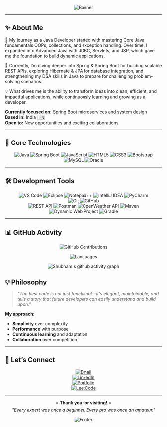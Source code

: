 <div align="center">

![Banner](https://capsule-render.vercel.app/api?type=waving&color=0:00C9FF,100:92FE9D&height=200&section=header&text=Welcome%20to%20My%20GitHub!&fontSize=35&fontColor=ffffff)

</div>

---



## ✨ About Me

🚀 My journey as a Java Developer started with mastering Core Java fundamentals OOPs, collections, and exception handling. Over time, I expanded into Advanced Java with JDBC, Servlets, and JSP, which gave me the foundation to build dynamic applications.

🌱 Currently, I’m diving deeper into Spring & Spring Boot for building scalable REST APIs, exploring Hibernate & JPA for database integration, and strengthening my DSA skills in Java to prepare for challenging problem-solving scenarios.

💡 What drives me is the ability to transform ideas into clean, efficient, and impactful applications, while continuously learning and growing as a developer.

**Currently focused on:** Spring Boot microservices and system design  
**Based in:** India 🇮🇳  
**Open to:** New opportunities and exciting collaborations

---

## 🚀 Core Technologies  

<div align="center">

![Java](https://img.shields.io/badge/Java-ED8B00?style=for-the-badge&logo=openjdk&logoColor=white) 
![Spring Boot](https://img.shields.io/badge/SpringBoot-6DB33F?style=for-the-badge&logo=springboot&logoColor=white) 
![JavaScript](https://img.shields.io/badge/JavaScript-F7DF1E?style=for-the-badge&logo=javascript&logoColor=black) 
![HTML5](https://img.shields.io/badge/HTML5-E34F26?style=for-the-badge&logo=html5&logoColor=white) 
![CSS3](https://img.shields.io/badge/CSS3-1572B6?style=for-the-badge&logo=css3&logoColor=white) 
![Bootstrap](https://img.shields.io/badge/Bootstrap-563D7C?style=for-the-badge&logo=bootstrap&logoColor=white)  
![MySQL](https://img.shields.io/badge/MySQL-005C84?style=for-the-badge&logo=mysql&logoColor=white) 
![Oracle](https://img.shields.io/badge/Oracle-F80000?style=for-the-badge&logo=oracle&logoColor=white) 

</div>

---

## 🛠️ Development Tools  

<div align="center">

![VS Code](https://img.shields.io/badge/VS%20Code-0078d7?style=for-the-badge&logo=visual-studio-code&logoColor=white) 
![Eclipse](https://img.shields.io/badge/Eclipse-2C2255?style=for-the-badge&logo=eclipse&logoColor=white) 
![Notepad++](https://img.shields.io/badge/Notepad++-90E59A?style=for-the-badge&logo=notepadplusplus&logoColor=black)
![IntelliJ IDEA](https://img.shields.io/badge/IntelliJIDEA-000000?style=for-the-badge&logo=intellij-idea&logoColor=white) 
![PyCharm](https://img.shields.io/badge/PyCharm-000000?style=for-the-badge&logo=pycharm&logoColor=white)  
![Git](https://img.shields.io/badge/Git-F05033?style=for-the-badge&logo=git&logoColor=white) 
![GitHub](https://img.shields.io/badge/GitHub-181717?style=for-the-badge&logo=github&logoColor=white)  
![REST API](https://img.shields.io/badge/REST_API-007ACC?style=for-the-badge&logo=rest-api&logoColor=white)
![Postman](https://img.shields.io/badge/Postman-FF6C37?style=for-the-badge&logo=postman&logoColor=white) 
![OpenWeather API](https://img.shields.io/badge/OpenWeather_API-FFA500?style=for-the-badge&logo=cloud&logoColor=white)
![Maven](https://img.shields.io/badge/Maven-C71A36?style=for-the-badge&logo=apache-maven&logoColor=white) 
![Dynamic Web Project](https://img.shields.io/badge/Dynamic_Web_Project-4CAF50?style=for-the-badge&logo=web&logoColor=white)
![Gradle](https://img.shields.io/badge/Gradle-02303A?style=for-the-badge&logo=gradle&logoColor=white)  

</div>

---
## 📊 GitHub Activity  

<div align="center">

<!-- Stats -->
![GitHub Contributions](https://github-readme-stats.vercel.app/api?username=shubhamkumar785&show_icons=true&theme=tokyonight)

<!-- Languages -->
![Languages](https://github-readme-stats.vercel.app/api/top-langs/?username=shubhamkumar785&layout=compact&theme=tokyonight&hide_border=true)  

<!-- Streak -->
![Shubham's github activity graph](https://github-readme-activity-graph.vercel.app/graph?username=shubhamkumar785&theme=tokyo-night)

</div>

## 💡 Philosophy

> *"The best code is not just functional—it's elegant, maintainable, and tells a story that future developers can easily understand and build upon."*

**My approach:**
- **Simplicity** over complexity
- **Performance** with purpose  
- **Continuous learning** and adaptation
- **Collaboration** over competition

---

## 🤝 Let’s Connect  

<div align="center">

[![Email](https://img.shields.io/badge/%20Email-shubhammpathak566@gmail.com-EA4335?style=for-the-badge&logo=gmail&logoColor=white)](mailto:shubhammpathak566@gmail.com)  
[![LinkedIn](https://img.shields.io/badge/💼%20LinkedIn-Connect-0A66C2?style=for-the-badge&logo=linkedin&logoColor=white)](https://www.linkedin.com/in/shubham-kumar-5a85032a6/)  
[![Portfolio](https://img.shields.io/badge/🌐%20Portfolio-Visit-FF6B6B?style=for-the-badge)](https://shubhamkumar785.github.io/Shubham-Portfolio/)  
[![LeetCode](https://img.shields.io/badge/💡%20LeetCode-Practice-FFA116?style=for-the-badge&logo=leetcode&logoColor=black)](https://leetcode.com/u/shubham_kumar_001/)  

</div>

---

<div align="center">

⭐ **Thank you for visiting!** ⭐  
*"Every expert was once a beginner. Every pro was once an amateur."*  

![Footer](https://capsule-render.vercel.app/api?type=waving&color=0:92FE9D,100:00C9FF&height=150&section=footer)

</div>
